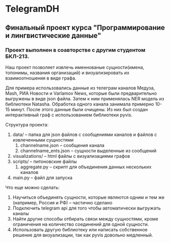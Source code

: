 # TelegramDH
## Финальный проект курса "Программирование и лингвистические данные"

### Проект выполнен в соавторстве с другим студентом БКЛ-213.


Наш проект позволяет извлечь именнованые сущности(имена, топонимы, названия организаций) и визуализировать их взаимоотношения в виде графа.

Для примера использовались данные из телеграм каналов Медуза, Mash, РИА Новости и Varlamov News, которые были предварительно выгружены в виде json файла. Затем к ним применялась NER модель из библиотеки Natasha.
Обработка одного канала занимала примерно 10-15 минут. После этого данные были очищены. Из них был создан интерактивный граф с использованием библиотеки pyvis.

Структура проекта:
1. data/ – папка для json файлов с сообщениями каналов и файлов с извлеченными сущностями
    1. channelname.json – сообщения канала
    2. channelname_ents.json – сущности выделенные из сообщений
2. visualizations/ – html файлы с визуализациями графов
3. scripts/ – питоновские файлы
    1. aggregate.py – скрипт для объединения данных нескольких каналов
4. main.py – файл для запуска

Что еще можно сделать:
1. Научиться объединять сущности, которые являются одним и тем же (например, Россия и РФ) – частично сделано
2. Подключить telegram api для того чтобы автоматически выгружать каналы
3. Найти другие способы отбирать связи между сущностями, кроме ограничения на количество соединений для одной сущности.
4. Использовать другую библиотеку или написать собственное решение для визуализации, так как pyvis довольно медленный.
